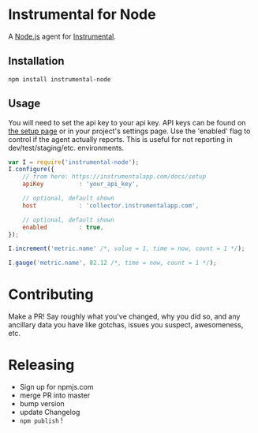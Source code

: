 # Instrumental for Node

A [Node.js](https://nodejs.org/en/) agent for [Instrumental](https://instrumentalapp.com/).

## Installation

````
npm install instrumental-node
````

## Usage

You will need to set the api key to your api key. API keys can be found on [the setup page](https://instrumentalapp.com/docs/setup) or in your project's settings page. Use the 'enabled' flag to control if the agent actually reports. This is useful for not reporting in dev/test/staging/etc. environments.

````javascript
var I = require('instrumental-node');
I.configure({
	// from here: https://instrumentalapp.com/docs/setup
	apiKey			: 'your_api_key',

	// optional, default shown
	host			: 'collector.instrumentalapp.com',

	// optional, default shown
	enabled			: true,
});

I.increment('metric.name' /*, value = 1, time = now, count = 1 */);

I.gauge('metric.name', 82.12 /*, time = now, count = 1 */);
````

# Contributing

Make a PR! Say roughly what you've changed, why you did so, and any ancillary data you have like gotchas, issues you suspect, awesomeness, etc.

# Releasing

* Sign up for npmjs.com
* merge PR into master
* bump version
* update Changelog
* `npm publish` !

